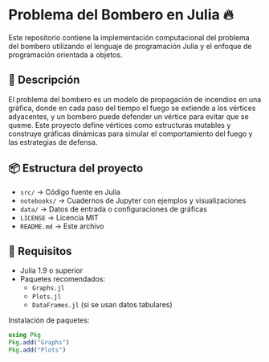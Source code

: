 # Problema del Bombero en Julia 🔥

Este repositorio contiene la implementación computacional del problema del bombero utilizando el lenguaje de programación Julia y el enfoque de programación orientada a objetos.

## 📘 Descripción

El problema del bombero es un modelo de propagación de incendios en una gráfica, donde en cada paso del tiempo el fuego se extiende a los vértices adyacentes, y un bombero puede defender un vértice para evitar que se queme. Este proyecto define vértices como estructuras mutables y construye gráficas dinámicas para simular el comportamiento del fuego y las estrategias de defensa.

## 📦 Estructura del proyecto

- `src/` → Código fuente en Julia
- `notebooks/` → Cuadernos de Jupyter con ejemplos y visualizaciones
- `data/` → Datos de entrada o configuraciones de gráficas
- `LICENSE` → Licencia MIT
- `README.md` → Este archivo

## 🚀 Requisitos

- Julia 1.9 o superior
- Paquetes recomendados:
  - `Graphs.jl`
  - `Plots.jl`
  - `DataFrames.jl` (si se usan datos tabulares)

Instalación de paquetes:
```julia
using Pkg
Pkg.add("Graphs")
Pkg.add("Plots")
